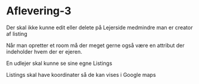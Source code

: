 # Aflevering-3

Der skal ikke kunne edit eller delete på Lejerside medmindre man er creator af listing


Når man opretter et room må der meget gerne også være en attribut der indeholder hvem der er ejeren.



  En udlejer skal kunne se sine egne Listings
  
  
  Listings skal have koordinater så de kan vises i Google maps
